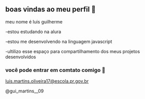 ## boas vindas ao meu perfil 💙

meu nome é luis guilherme 

-estou estudando na alura

-estou me desenvolvendo na linguagem javascript

-ultilizo esse espaço para compartilhamento dos meus projetos desenvolvidos

### você pode entrar em comtato comigo 📧

luis.martins.oliveira17@escola.pr.gov.br

@gui_martins__09

